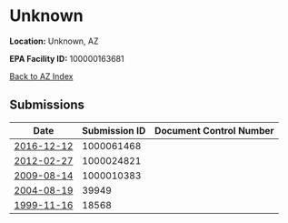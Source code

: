 # Unknown

**Location:** Unknown, AZ

**EPA Facility ID:** 100000163681

[Back to AZ Index](../../index.md)

## Submissions

| Date | Submission ID | Document Control Number |
|------|--------------|-------------------------|
| [2016-12-12](submissions/1000061468.md) | 1000061468 |  |
| [2012-02-27](submissions/1000024821.md) | 1000024821 |  |
| [2009-08-14](submissions/1000010383.md) | 1000010383 |  |
| [2004-08-19](submissions/39949.md) | 39949 |  |
| [1999-11-16](submissions/18568.md) | 18568 |  |
